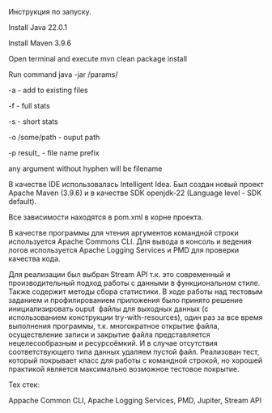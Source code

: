 Инструкция по запуску.



Install Java 22.0.1

Install Maven 3.9.6

Open terminal and execute mvn clean package install

Run command java -jar /params/

-a - add to existing files

-f - full stats

-s - short stats

-o /some/path - ouput path

-p result_ - file name prefix

any argument without hyphen will be filename



В качестве IDE использовалась Intelligent Idea. Был создан новый проект Apache Maven (3.9.6) и в качестве SDK openjdk-22 (Language level - SDK default).



Все зависимости находятся в pom.xml в корне проекта.





В качестве программы для чтения аргументов командной строки используется Apache Commons CLI. Для вывода в консоль и ведения логов используется Apache Logging Services и PMD для проверки качества кода.



Для реализации был выбран Stream API т.к. это современный и производительный подход работы с данными в функциональном стиле. Также содержит методы сбора статистики. В ходе работы над тестовым заданием и профилированием приложения было принято решение инициализировать ouput  файлы для выходных данных (с использованием конструкции try-with-resources), один раз за все время выполнения программы, т.к. многократное открытие файла, осуществление записи и закрытие файла представляется нецелесообразным и ресурсоёмкий. И в случае отсутствия соответствующего типа данных удаляем пустой файл. Реализован тест, который покрывает класс для работы с командной строкой, но хорошей практикой является максимально возможное тестовое покрытие.



Тех стек:

Appache Common CLI, Apache Logging Services, PMD, Jupiter, Stream API